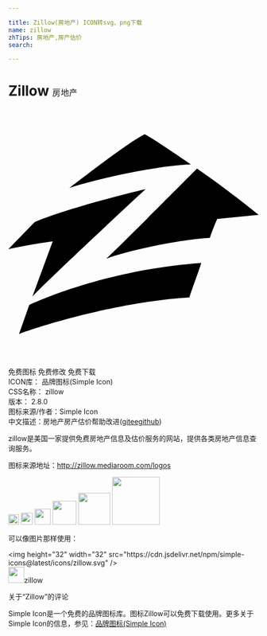 ```yaml
---

title: Zillow(房地产) ICON转svg、png下载
name: zillow
zhTips: 房地产,房产估价
search: 

---
```


# Zillow  <small style="font-size: 60%;font-weight: 100">房地产</small>

<div id="svg" class="svg-wrap">
<svg role="img" viewBox="0 0 24 24" xmlns="http://www.w3.org/2000/svg"><title>Zillow icon</title><path d="M17.381 18.056c-7.43.445-15.51 3.135-16.362 3.51l.989-2.789c2.521-1.166 8.775-3.469 16.486-4.019-.15.57-.961 2.671-1.125 3.285l.012.013zm2.649-7.509s-.363.765-.709 1.814c-2.954.18-7.635 1.154-9.915 1.98 1.186-1.08 8.686-8.61 8.686-8.61C20.985 7.71 24 10.155 24 10.155l-3.97.395v-.003zm-17.55.33c1.647-.75 6.265-2.146 10.685-3.181 0 0-8.497 7.845-10.859 10.275l1.95-5.28c-1.516.225-2.184.315-4.256.75l2.479-2.551.001-.013zm10.6-8.432c.734.359 3.45 2.205 4.419 2.888-3.096.074-9.135 1.409-11.652 2.25 2.065-1.568 5.903-4.53 7.233-5.148v.01z"/></svg>
</div>
<detail full-name='zillow'></detail>

<div class="detail-page">
<p>
<span><span class="badge-success badge">免费图标</span> <span class="badge-success badge">免费修改</span>  <span class="badge-success badge">免费下载</span> </span>
<br/>
<span>
ICON库：
<span class="badge-secondary badge">品牌图标(Simple Icon)</span> 
</span>
<br/>
<span>
CSS名称：
<span class="badge-secondary badge">zillow</span> 
</span>

<br/>
<span>
版本：
<span class="badge-secondary badge">2.8.0</span> 
</span>
<br/>
<span>图标来源/作者：<span class="badge-light badge">Simple Icon</span></span> 
<br/>
<span class="zh-detail">中文描述：<span class="badge-primary badge">房地产</span><span class="badge-primary badge">房产估价</span><span class="help-link"><span>帮助改进</span>(<a href="https://gitee.com/liuwave/icon-helper/edit/master/json/brands/zillow.json" target="_blank" rel="noopener noreferrer">gitee</a><a href="https://github.com/liuwave/icon-helper/edit/master/json/brands/zillow.json" target="_blank" rel="noopener noreferrer">github</a></span>)</span><br/>
</p>
</div><div class="description description alert alert-light"><p>zillow是美国一家提供免费房地产信息及估价服务的网站，提供各类房地产信息查询服务。</p><p>图标来源地址：<a href="http://zillow.mediaroom.com/logos" target="_blank" rel="noopener noreferrer">http://zillow.mediaroom.com/logos</a></p></div>
<div class="alert alert-dark">
<img height="21" width="21" src="https://cdn.jsdelivr.net/npm/simple-icons@latest/icons/zillow.svg" />
<img height="24" width="24" src="https://cdn.jsdelivr.net/npm/simple-icons@latest/icons/zillow.svg" />
<img height="32" width="32" src="https://cdn.jsdelivr.net/npm/simple-icons@latest/icons/zillow.svg" />
<img height="48" width="48" src="https://cdn.jsdelivr.net/npm/simple-icons@latest/icons/zillow.svg" />
<img height="64" width="64" src="https://cdn.jsdelivr.net/npm/simple-icons@latest/icons/zillow.svg" />
<img height="96" width="96" src="https://cdn.jsdelivr.net/npm/simple-icons@latest/icons/zillow.svg" />

</div>
<div>
  <p>可以像图片那样使用：    
  </p>
  <div class="alert alert-primary" style="font-size: 14px">
    &lt;img height="32" width="32" src="https://cdn.jsdelivr.net/npm/simple-icons@latest/icons/zillow.svg" /&gt;
    <copy-btn content='<img height="32" width="32" src="https://cdn.jsdelivr.net/npm/simple-icons@latest/icons/zillow.svg" />'></copy-btn>
  </div>
  <div class="alert alert-secondary">
    <img height="32" width="32" src="https://cdn.jsdelivr.net/npm/simple-icons@latest/icons/zillow.svg" />zillow
    <copy-btn content="zillow" btn-title="复制图标名称"></copy-btn>
  </div>
</div>

<Vssue title="关于“Zillow”的评论" >关于“Zillow”的评论</Vssue>


<div><p>Simple Icon是一个免费的品牌图标库。图标Zillow可以免费下载使用。更多关于  Simple Icon的信息，参见：<a target="_blank" href="https://iconhelper.cn/brands.html">品牌图标(Simple Icon)</a>
</p></div>
